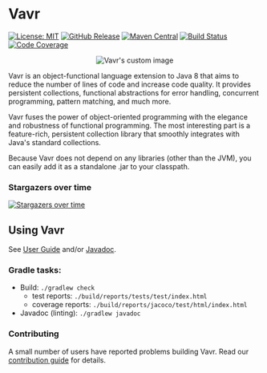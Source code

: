# Vavr

[![License: MIT](https://img.shields.io/badge/License-MIT-yellow.svg?style=flat-square)](https://opensource.org/licenses/MIT)
[![GitHub Release](https://img.shields.io/github/release/vavr-io/vavr.svg?style=flat-square)](https://github.com/vavr-io/vavr/releases)
[![Maven Central](https://maven-badges.herokuapp.com/maven-central/io.vavr/vavr/badge.svg?style=flat-square)](http://search.maven.org/#search|gav|1|g:"io.vavr"%20AND%20a:"vavr")
[![Build Status](https://github.com/vavr-io/vavr/actions/workflows/build.yml/badge.svg)](https://github.com/vavr-io/vavr/actions/workflows/build.yml)
[![Code Coverage](https://codecov.io/gh/vavr-io/vavr/branch/master/graph/badge.svg)](https://codecov.io/gh/vavr-io/vavr)

<p align="center">
  <img src="https://user-images.githubusercontent.com/743833/62367542-486f0500-b52a-11e9-815e-e9788d4c8c8d.png" alt="Vavr's custom image"/>
</p>

Vavr is an object-functional language extension to Java 8 that aims to reduce the number of lines of code and increase code quality.
It provides persistent collections, functional abstractions for error handling, concurrent programming, pattern matching, and much more.

Vavr fuses the power of object-oriented programming with the elegance and robustness of functional programming.
The most interesting part is a feature-rich, persistent collection library that smoothly integrates with Java's standard collections.

Because Vavr does not depend on any libraries (other than the JVM), you can easily add it as a standalone .jar to your classpath.

### Stargazers over time
[![Stargazers over time](https://starchart.cc/vavr-io/vavr.svg?variant=adaptive)](https://starchart.cc/vavr-io/vavr)


## Using Vavr

See [User Guide](http://docs.vavr.io) and/or [Javadoc](http://www.javadoc.io/doc/io.vavr/vavr).

### Gradle tasks:

* Build: `./gradlew check`
  * test reports: `./build/reports/tests/test/index.html`
  * coverage reports: `./build/reports/jacoco/test/html/index.html`
* Javadoc (linting): `./gradlew javadoc`

### Contributing

A small number of users have reported problems building Vavr. Read our [contribution guide](./CONTRIBUTING.md) for details.

